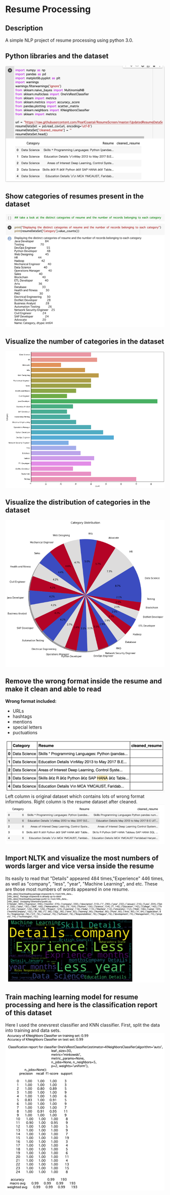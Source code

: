 Resume Processing
====
## Description

A simple NLP project of resume processing using python 3.0.

## Python libraries and the dataset
![imgae](https://github.com/PearlCoastal/Leetcode_GitOn/blob/master/img-folder/resumeprocessing/%E6%88%AA%E5%B1%8F0003-07-29%2017.08.17.png)

## Show categories of resumes present in the dataset
![image](https://github.com/PearlCoastal/Leetcode_GitOn/blob/master/img-folder/resumeprocessing/%E6%88%AA%E5%B1%8F0003-07-29%2017.11.57.png)
## Visualize the number of categories in the dataset
![imgae](https://github.com/PearlCoastal/Leetcode_GitOn/blob/master/img-folder/resumeprocessing/matplot.png)
## Visualize the distribution of categories in the dataset
![image](https://github.com/PearlCoastal/Leetcode_GitOn/blob/master/img-folder/resumeprocessing/pieGraph.png)
## Remove the wrong format inside the resume and make it clean and able to read
**Wrong format included:**
- URLs
- hashtags
- mentions
- special letters
- puctuations

![image](https://github.com/PearlCoastal/Leetcode_GitOn/blob/master/img-folder/resumeprocessing/%E6%88%AA%E5%B1%8F0003-07-12%2001.05.26.png)
Left column is original dataset which contains lots of wrong format informations.
Right column is the resume dataset after cleaned.
![image](https://github.com/PearlCoastal/Leetcode_GitOn/blob/master/img-folder/resumeprocessing/%E6%88%AA%E5%B1%8F0003-07-29%2017.19.08.png)
## Import NLTK and visualize the most numbers of words larger and vice versa inside the resume
Its easily to read that "Details" appeared 484 times,"Experience" 446 times, as well as "company", "less", "year", "Machine Learning", and etc. These are those most numbers of words appeared in one resume.
![image](https://github.com/PearlCoastal/Leetcode_GitOn/blob/master/img-folder/resumeprocessing/%E6%88%AA%E5%B1%8F0003-07-12%2001.07.08.png)
## Train maching learning model for resume processing and here is the classification report of this dataset
Here I used the onevsrest classifier and KNN classifier.
First, split the data into training and data sets.
![image](https://github.com/PearlCoastal/Leetcode_GitOn/blob/master/img-folder/resumeprocessing/%E6%88%AA%E5%B1%8F0003-07-12%2001.07.23.png)

